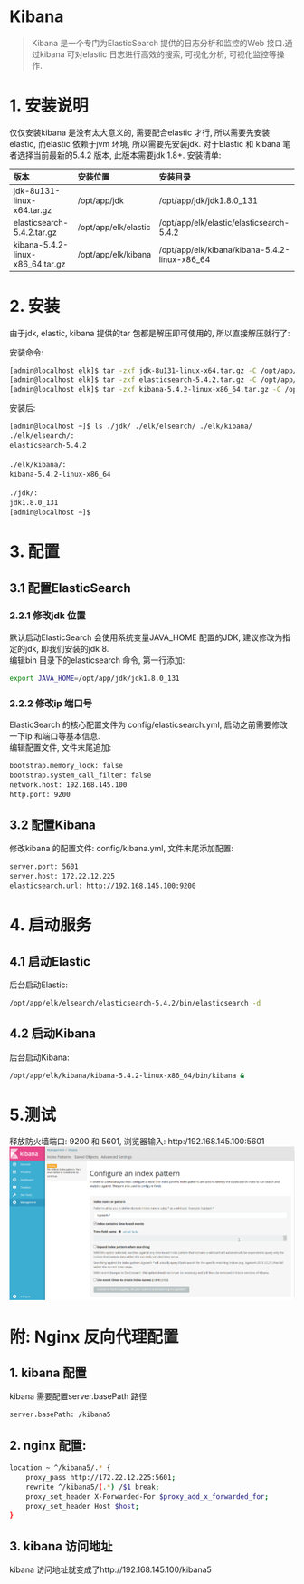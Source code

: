 # Kibana

> Kibana 是一个专门为ElasticSearch 提供的日志分析和监控的Web 接口.通过kibana 可对elastic 日志进行高效的搜索, 可视化分析, 可视化监控等操作.

# 1. 安装说明

仅仅安装kibana 是没有太大意义的, 需要配合elastic 才行, 所以需要先安装elastic, 而elastic 依赖于jvm 环境, 所以需要先安装jdk. 对于Elastic 和 kibana 笔者选择当前最新的5.4.2 版本, 此版本需要jdk 1.8+. 安装清单:

| 版本 | 安装位置 | 安装目录 |
| :--- | :--- | :--- |
| jdk-8u131-linux-x64.tar.gz | /opt/app/jdk | /opt/app/jdk/jdk1.8.0_131 |
| elasticsearch-5.4.2.tar.gz | /opt/app/elk/elastic | /opt/app/elk/elastic/elasticsearch-5.4.2|
| kibana-5.4.2-linux-x86_64.tar.gz | /opt/app/elk/kibana | /opt/app/elk/kibana/kibana-5.4.2-linux-x86_64 |


# 2. 安装
由于jdk, elastic, kibana 提供的tar 包都是解压即可使用的, 所以直接解压就行了:

安装命令:
```bash
[admin@localhost elk]$ tar -zxf jdk-8u131-linux-x64.tar.gz -C /opt/app/jdk
[admin@localhost elk]$ tar -zxf elasticsearch-5.4.2.tar.gz -C /opt/app/elk/elastic
[admin@localhost elk]$ tar -zxf kibana-5.4.2-linux-x86_64.tar.gz -C /opt/app/elk/kibana
```

安装后:
```bash
[admin@localhost ~]$ ls ./jdk/ ./elk/elsearch/ ./elk/kibana/
./elk/elsearch/:
elasticsearch-5.4.2

./elk/kibana/:
kibana-5.4.2-linux-x86_64

./jdk/:
jdk1.8.0_131 
[admin@localhost ~]$
```

# 3. 配置

## 3.1 配置ElasticSearch

### 2.2.1 修改jdk 位置

默认启动ElasticSearch 会使用系统变量JAVA\_HOME 配置的JDK, 建议修改为指定的jdk, 即我们安装的jdk 8.   
编辑bin 目录下的elasticsearch 命令, 第一行添加:

```bash
export JAVA_HOME=/opt/app/jdk/jdk1.8.0_131
```

### 2.2.2 修改ip 端口号

ElasticSearch 的核心配置文件为 config/elasticsearch.yml, 启动之前需要修改一下ip 和端口等基本信息.  
编辑配置文件, 文件末尾追加:

```bash
bootstrap.memory_lock: false
bootstrap.system_call_filter: false       
network.host: 192.168.145.100
http.port: 9200
```

## 3.2 配置Kibana
修改kibana 的配置文件: config/kibana.yml, 文件末尾添加配置:

```bash
server.port: 5601
server.host: 172.22.12.225
elasticsearch.url: http://192.168.145.100:9200
```

# 4. 启动服务
## 4.1 启动Elastic
后台启动Elastic:
```bash
/opt/app/elk/elsearch/elasticsearch-5.4.2/bin/elasticsearch -d
```

## 4.2 启动Kibana
后台启动Kibana:
```bash
/opt/app/elk/kibana/kibana-5.4.2-linux-x86_64/bin/kibana &
```

# 5.测试
释放防火墙端口: 9200 和  5601, 浏览器输入: http:/192.168.145.100:5601
![](/assets/kibana_2017-06-26_164619.png)

# 附: Nginx 反向代理配置
## 1. kibana 配置
kibana 需要配置server.basePath 路径
```bash 
server.basePath: /kibana5
```

## 2. nginx 配置:
```bash
location ~ ^/kibana5/.* {
    proxy_pass http://172.22.12.225:5601;
    rewrite ^/kibana5/(.*) /$1 break;
    proxy_set_header X-Forwarded-For $proxy_add_x_forwarded_for;
    proxy_set_header Host $host;
}        
```

## 3. kibana 访问地址
kibana 访问地址就变成了http://192.168.145.100/kibana5



